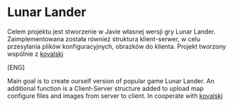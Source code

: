 # Lunar Lander

Celem projektu jest stworzenie w Javie własnej wersji gry Lunar Lander. 
Zaimplementowana została również struktura klient-serwer, w celu przesyłania plików konfiguracyjnych, obrazków do klienta.
Projekt tworzony wspólnie z [kovalskj](https://github.com/kovalskj)


[ENG]

Main goal is to create ourself version of popular game Lunar Lander.
An additional function is a Client-Server structure added to upload map configure files and images from server to client. 
In cooperate with [kovalskj](https://github.com/kovalskj)

